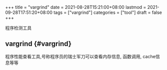 +++
title = "vargrind"
date = 2021-08-28T15:21:00+08:00
lastmod = 2021-09-28T17:51:20+08:00
tags = ["vargrind"]
categories = ["tool"]
draft = false
+++

程序检测工具

<!--more-->


## vargrind {#vargrind}

程序性能查看工具,号称程序员的瑞士军刀可以查看内存信息, 函数调用, cache信息等等